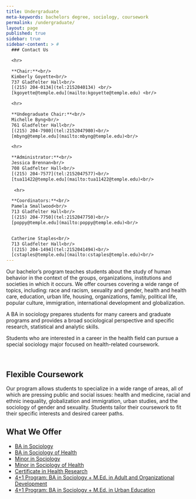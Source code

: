 ```yaml
---
title: Undergraduate
meta-keywords: bachelors degree, sociology, coursework
permalink: /undergraduate/
layout: page
published: true
sidebar: true
sidebar-content: > #
  ### Contact Us

  <hr>

  **Chair:**<br/>
  Kimberly Goyette<br/>
  737 Gladfelter Hall<br/>
  [(215) 204-0134](tel:2152040134) <br/>
  [kgoyette@temple.edu](mailto:kgoyette@temple.edu) <br/>

  <hr>

  **Undegraduate Chair:**<br/>
  Michelle Byng<br/>
  761 Gladfelter Hall<br/>
  [(215) 204-7980](tel:2152047980)<br/>
  [mbyng@temple.edu](mailto:mbyng@temple.edu)<br/>

  <hr>

  **Administrator:**<br/>
  Jessica Brennan<br/>
  708 Gladfelter Hall<br/>
  [(215) 204-7577](tel:2152047577)<br/>
  [tua11422@temple.edu](mailto:tua11422@temple.edu)<br/>
  
   <hr>

  **Coordinators:**<br/>
  Pamela Smallwood<br/>
  713 Gladfelter Hall<br/>
  [(215) 204-7750](tel:2152047750)<br/>
  [poppy@temple.edu](mailto:poppy@temple.edu)<br/>


  Catherine Staples<br/>
  713 Gladfelter Hall<br/>
  [(215) 204-1494](tel:2152041494)<br/>
  [cstaples@temple.edu](mailto:cstaples@temple.edu)<br/>
---
```


Our bachelor’s program teaches students about the study of human behavior in the context of the groups, organizations, institutions and societies in which it occurs. We offer courses covering a wide range of topics, including: race and racism, sexuality and gender, health and health care, education, urban life, housing, organizations, family, political life, popular culture, immigration, international development and globalization.

A BA in sociology prepares students for many careers and graduate programs and provides a broad sociological perspective and specific research, statistical and analytic skills.

Students who are interested in a career in the health field can pursue a special sociology major focused on health-related coursework.
<div class="col m12 l4"><br>
</div>

## Flexible Coursework

Our program allows students to specialize in a wide range of areas, all of which are pressing public and social issues: health and medicine, racial and ethnic inequality, globalization and immigration, urban studies, and the  sociology of gender and sexuality. Students tailor their coursework to fit their specific interests and desired career paths.

## What We Offer

 - [BA in Sociology](http://bulletin.temple.edu/undergraduate/liberal-arts/sociology/ba-sociology/)
 - [BA in Sociology of Health](http://bulletin.temple.edu/undergraduate/liberal-arts/sociology/ba-sociology-health-track/)
 - [Minor in Sociology](http://bulletin.temple.edu/undergraduate/liberal-arts/sociology/minor-sociology/)
 - [Minor in Sociology of Health](http://bulletin.temple.edu/undergraduate/liberal-arts/sociology/minor-sociology-health/)
 - [Certificate in Health Research](http://bulletin.temple.edu/undergraduate/liberal-arts/sociology/certificate-health-research/)
 - [4+1 Program: BA in Sociology + M.Ed. in Adult and Organizational Development](http://education.temple.edu/aod/sociology-ba-adult-organizational-development-med)
 - [4+1 Program: BA in Sociology + M.Ed. in Urban Education](http://education.temple.edu/urbaned/accelerated-program-dual-degree-41-sociology-ba-and-urban-education-med)
